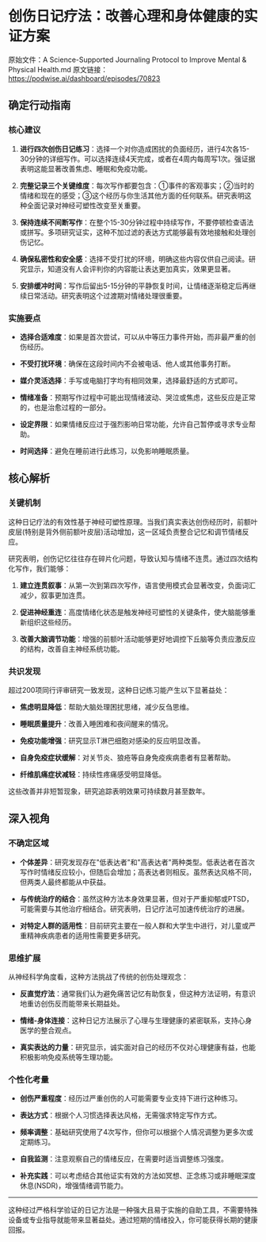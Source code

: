 # 创伤日记疗法：改善心理和身体健康的实证方案

原始文件：A Science-Supported Journaling Protocol to Improve Mental & Physical Health.md
原文链接：https://podwise.ai/dashboard/episodes/70823

## 确定行动指南

### 核心建议

1. **进行四次创伤日记练习**：选择一个对你造成困扰的负面经历，进行4次各15-30分钟的详细写作。可以选择连续4天完成，或者在4周内每周写1次。强证据表明这能显著改善焦虑、睡眠和免疫功能。

2. **完整记录三个关键维度**：每次写作都要包含：①事件的客观事实；②当时的情绪和现在的感受；③这个经历与你生活其他方面的任何联系。研究表明这种全面记录对神经可塑性改变至关重要。

3. **保持连续不间断写作**：在整个15-30分钟过程中持续写作，不要停顿检查语法或拼写。多项研究证实，这种不加过滤的表达方式能够最有效地接触和处理创伤记忆。

4. **确保私密性和安全感**：选择不受打扰的环境，明确这些内容仅供自己阅读。研究显示，知道没有人会评判你的内容能让表达更加真实，效果更显著。

5. **安排缓冲时间**：写作后留出5-15分钟的平静恢复时间，让情绪逐渐稳定后再继续日常活动。研究表明这个过渡期对情绪处理很重要。

### 实施要点

- **选择合适难度**：如果是首次尝试，可以从中等压力事件开始，而非最严重的创伤经历。
  
- **不受打扰环境**：确保在这段时间内不会被电话、他人或其他事务打断。

- **媒介灵活选择**：手写或电脑打字均有相同效果，选择最舒适的方式即可。

- **情绪准备**：预期写作过程中可能出现情绪波动、哭泣或焦虑，这些反应是正常的，也是治愈过程的一部分。

- **设定界限**：如果情绪反应过于强烈影响日常功能，允许自己暂停或寻求专业帮助。

- **时间选择**：避免在睡前进行此练习，以免影响睡眠质量。

## 核心解析

### 关键机制

这种日记疗法的有效性基于神经可塑性原理。当我们真实表达创伤经历时，前额叶皮层(特别是背外侧前额叶皮层)活动增加，这一区域负责整合记忆和调节情绪反应。

研究表明，创伤记忆往往存在碎片化问题，导致认知与情绪不连贯。通过四次结构化写作，我们能够：

1. **建立连贯叙事**：从第一次到第四次写作，语言使用模式会显著改变，负面词汇减少，叙事更加连贯。

2. **促进神经重连**：高度情绪化状态是触发神经可塑性的关键条件，使大脑能够重新组织这些经历。

3. **改善大脑调节功能**：增强的前额叶活动能够更好地调控下丘脑等负责应激反应的结构，改善自主神经系统功能。

### 共识发现

超过200项同行评审研究一致发现，这种日记练习能产生以下显著益处：

- **焦虑明显降低**：帮助大脑处理困扰思绪，减少反刍思维。

- **睡眠质量提升**：改善入睡困难和夜间醒来的情况。

- **免疫功能增强**：研究显示T淋巴细胞对感染的反应明显改善。

- **自身免疫症状缓解**：对关节炎、狼疮等自身免疫疾病患者有显著帮助。

- **纤维肌痛症状减轻**：持续性疼痛感受明显降低。

这些改善并非短暂现象，研究追踪表明效果可持续数月甚至数年。

## 深入视角

### 不确定区域

- **个体差异**：研究发现存在"低表达者"和"高表达者"两种类型。低表达者在首次写作时情绪反应较小，但随后会增加；高表达者则相反。虽然表达风格不同，但两类人最终都能从中获益。

- **与传统治疗的结合**：虽然这种方法本身效果显著，但对于严重抑郁或PTSD，可能需要与其他治疗相结合。研究表明，日记疗法可加速传统治疗的进展。

- **对特定人群的适用性**：目前研究主要在一般人群和大学生中进行，对儿童或严重精神疾病患者的适用性需要更多研究。

### 思维扩展

从神经科学角度看，这种方法挑战了传统的创伤处理观念：

- **反直觉疗法**：通常我们认为避免痛苦记忆有助恢复，但这种方法证明，有意识地重访创伤反而能带来长期益处。

- **情绪-身体连接**：这种日记方法展示了心理与生理健康的紧密联系，支持心身医学的整合观点。

- **真实表达的力量**：研究显示，诚实面对自己的经历不仅对心理健康有益，也能积极影响免疫系统等生理功能。

### 个性化考量

- **创伤严重程度**：经历过严重创伤的人可能需要专业支持下进行这种练习。

- **表达方式**：根据个人习惯选择表达风格，无需强求特定写作方式。

- **频率调整**：基础研究使用了4次写作，但你可以根据个人情况调整为更多次或定期练习。

- **自我监测**：注意观察自己的情绪反应，在需要时适当调整练习强度。

- **补充实践**：可以考虑结合其他证实有效的方法如冥想、正念练习或非睡眠深度休息(NSDR)，增强情绪调节能力。

---

这种经过严格科学验证的日记方法是一种强大且易于实施的自助工具，不需要特殊设备或专业指导就能带来显著益处。通过短期的情绪投入，你可能获得长期的健康回报。
